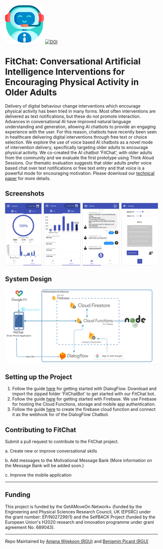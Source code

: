 <img src="https://raw.githubusercontent.com/RGU-Computing/fitchat/master/assets/bot.png">
<a href="https://doi.org/10.5281/zenodo.7702586"><img src="https://zenodo.org/badge/DOI/10.5281/zenodo.7702586.svg" alt="DOI"></a>


# FitChat: Conversational Artificial Intelligence Interventions for Encouraging Physical Activity in Older Adults

Delivery of digital behaviour change interventions which encourage physical activity has been tried in many forms. Most often interventions are delivered as text notifications, but these do not promote interaction. Advances in conversational AI have improved natural language understanding and generation, allowing AI chatbots to provide an engaging experience with the user. For this reason, chatbots have recently been seen in healthcare delivering digital interventions through free text or choice selection. We explore the use of voice based AI chatbots as a novel mode of intervention delivery, specifically targeting older adults to encourage physical activity. We co-created the AI chatbot 'FitChat', with older adults from the community and we evaluate the first prototype using Think Aloud Sessions. Our thematic evaluation suggests that older adults prefer voice based chat over text notifications or free text entry and that voice is a powerful mode for encouraging motivation.
Please download our [technical paper](https://getamoveon.ac.uk/media/pages/funded-projects/conversational-intervention/3732446674-1581531361/nirmali-wiratunga-fitchat-full-technical-report.pdf) for more details.

## Screenshots

<img src="https://raw.githubusercontent.com/RGU-Computing/fitchat/master/assets/screenshot.png" width="800">

## System Design 

<img src="https://raw.githubusercontent.com/RGU-Computing/fitchat/master/assets/fitchat.jpg" width="700">

## Setting up the Project
1. Follow the guide [here](https://cloud.google.com/dialogflow/docs/quick) for getting started with DialogFlow. Download and import the zipped folder 'FitChatBot' to get started with our FitChat bot. 
2. Follow the guide [here](https://firebase.google.com/docs/projects/learn-more) for getting started with Firebase. We use Firebase for hosting the Cloud Functions, storage and mobile app authentication. 
3. Follow the guide [here](https://github.com/dialogflow/dialogflow-fulfillment-nodejs) to create the firebase cloud function and connect it as the webhook for of the DialogFlow Chatbot.  

## Contributing to FitChat

Submit a pull request to contribute to the FitChat project. 

a. Create new or improve conversational skills

b. Add messages to the Motivational Message Bank (More information on the Message Bank will be added soon.)

c. Improve the mobile application


----

## Funding 

This project is funded by the GetAMoveOn Network+ (funded by the Engineering and Physical Sciences Research Council, UK (EPSRC) under the grant number: EP/N027299/1) and the SelfBACK Project (funded by the European Union's H2020 research and innovation programme under grant agreement No. 689043).


----
Repo Maintained by [Anjana Wijekoon (RGU)](https://github.com/anjanaw) and [Benjamin Picard (RGU)](https://github.com/BenjaminPcrd/) 
